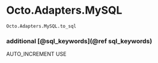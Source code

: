 # Octo.Adapters.MySQL

```@docs
Octo.Adapters.MySQL.to_sql
```

### additional [@sql_keywords](@ref sql_keywords)

AUTO_INCREMENT  USE
